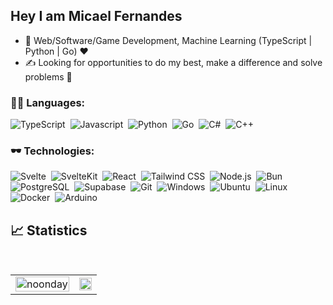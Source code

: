 ## Hey I am Micael Fernandes

- 🔭 Web/Software/Game Development, Machine Learning (TypeScript | Python | Go) ❤️
- ✍ Looking for opportunities to do my best, make a difference and solve problems 📖

### 🧑‍💻 Languages:

![TypeScript](https://img.shields.io/badge/-TypeScript-05122A?style=flat&logo=typescript)&nbsp;
![Javascript](https://img.shields.io/badge/-Javascript-05122A?style=flat&logo=javascript)&nbsp;
![Python](https://img.shields.io/badge/-Python-05122A?style=flat&logo=python)&nbsp;
![Go](https://img.shields.io/badge/-Go-05122A?style=flat&logo=go)&nbsp;
![C#](https://img.shields.io/badge/-C%23-05122A?style=flat&logo=c-sharp)&nbsp;
![C++](https://img.shields.io/badge/-C++-05122A?style=flat&logo=cplusplus)&nbsp;


### 🕶️ Technologies:

![Svelte](https://img.shields.io/badge/-Svelte-05122A?style=flat&logo=svelte)&nbsp;
![SvelteKit](https://img.shields.io/badge/-SvelteKit-05122A?style=flat&logo=svelte)&nbsp;
![React](https://img.shields.io/badge/-React-05122A?style=flat&logo=react)&nbsp;
![Tailwind CSS](https://img.shields.io/badge/-Tailwind_CSS-0F172A?style=flat&logo=tailwindcss)&nbsp;
![Node.js](https://img.shields.io/badge/-Node.js-05122A?style=flat&logo=node.js)&nbsp;
![Bun](https://img.shields.io/badge/-Bun-05122A?style=flat&logo=bun)&nbsp;
![PostgreSQL](https://img.shields.io/badge/-PostgreSQL-05122A?style=flat&logo=postgresql)&nbsp;
![Supabase](https://img.shields.io/badge/-Supabase-05122A?style=flat&logo=supabase)&nbsp;
![Git](https://img.shields.io/badge/-Git-05122A?style=flat&logo=git)&nbsp;
![Windows](https://img.shields.io/badge/Windows-05122A?style=flat&logo=windows)&nbsp;
![Ubuntu](https://img.shields.io/badge/-Arch-05122A?style=flat&logo=arch)&nbsp;
![Linux](https://img.shields.io/badge/-linux-05122A?style=flat&logo=linux)&nbsp;
![Docker](https://img.shields.io/badge/-Docker-05122A?style=flat&logo=docker)&nbsp;
![Arduino](https://img.shields.io/badge/-Arduino-05122A?style=flat&logo=arduino)&nbsp;


<!-- <img align="center" a href='https://archiveprogram.github.com/'><img src='https://raw.githubusercontent.com/acervenky/animated-github-badges/master/assets/acbadge.gif' width='40' height='40'></a> -->
## 📈 Statistics

<br/>
<p align="center" justify="center">
  
  
  <!-- <img width="48%" src="https://github-readme-streak-stats.herokuapp.com/?user=firerplayer&hide_border=true&theme=dark&show_icons=true" /> -->
</p>
<table style="width: 100%; border: none;" cellspacing="0" cellpadding="0" border="0">
  <tr>
    <td>
      <img width="100%" src="https://github-readme-stats.vercel.app/api?username=FirerPlayer&count_private=true&theme=dark&show_icons=true" alt="noonday" />
    </td>
    <td>
      <img width="100%" src="https://github-readme-stats.vercel.app/api/top-langs/?username=FirerPlayer&langs_count=8&hide_border=true&theme=dark&show_icons=true&layout=donut" />
    </td>
  </tr>
</table>

<p align="center">

</p>

<!--
<h2 align="center"> GitHub stats </h2

<div align="center">
  <a href="https://github.com/FirerPlayer">
  <img height="180em" src="https://github-readme-stats.vercel.app/api?username=FirerPlayer&show_icons=true&theme=chartreuse-dark&include_all_commits=true&count_private=true"/>
  <img height="180em" src="https://github-readme-stats.vercel.app/api/top-langs/?username=FirerPlayer&layout=compact&langs_count=7&theme=chartreuse-dark"/>
</div> -->
  
<!-- <h2 align="center">Contact</h2>
<p><span style="margin-right: 30px;"></span><a href="https://www.linkedin.com/in/micael-fernandes21/"><img target="_blank" src="https://cdn.jsdelivr.net/gh/devicons/devicon/icons/linkedin/linkedin-original.svg" style="width: 10%;"></a><span style="margin-right: 30px;"></span><a href="https://github.com/FirerPlayer"><img target="_blank" src="https://cdn.jsdelivr.net/gh/devicons/devicon/icons/github/github-original.svg" style="width: 10%;"></a></p> -->
<!-- MARKDOWN LINKS & IMAGES -->
<!-- https://www.markdownguide.org/basic-syntax/#reference-style-links -->


